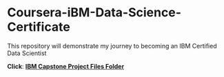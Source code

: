 # Coursera-iBM-Data-Science-Certificate
This repository will demonstrate my journey to becoming an IBM Certified Data Scientist

**Click**: [<b>IBM Capstone Project Files Folder</b>](https://github.com/BlessingNehohwa/Coursera-IBM-Data-Science-Certificate/tree/main/IBM%20data%20Science%20Capstone)

